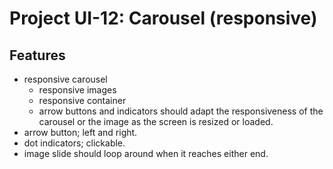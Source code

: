 # Project UI-12:  Carousel (responsive)
## Features
- responsive carousel
    - responsive images
    - responsive container
    - arrow buttons and indicators should adapt the responsiveness of the carousel or the image as the screen is resized or loaded.
- arrow button; left and right.
- dot indicators; clickable.
- image slide should loop around when it reaches either end.
